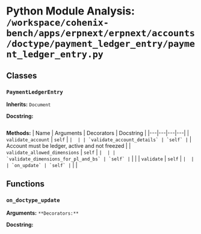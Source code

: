 # Python Module Analysis: `/workspace/cohenix-bench/apps/erpnext/erpnext/accounts/doctype/payment_ledger_entry/payment_ledger_entry.py`

## Classes

### `PaymentLedgerEntry`
**Inherits:** `Document`


**Docstring:**
```

```

**Methods:**
| Name | Arguments | Decorators | Docstring |
|---|---|---|---|
| `validate_account` | `self` | `` |  |
| `validate_account_details` | `self` | `` | Account must be ledger, active and not freezed |
| `validate_allowed_dimensions` | `self` | `` |  |
| `validate_dimensions_for_pl_and_bs` | `self` | `` |  |
| `validate` | `self` | `` |  |
| `on_update` | `self` | `` |  |





## Functions

### `on_doctype_update`
**Arguments:** ``
**Decorators:** ``

**Docstring:**
```

```

